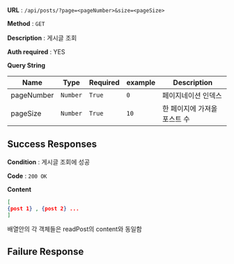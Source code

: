 **URL** : `/api/posts/?page=<pageNumber>&size=<pageSize>`

**Method** : `GET`

**Description** : 게시글 조회

**Auth required** : YES

**Query String**

|Name|Type|Required|example|Description|
|----|----|--------|--------|-------|
|pageNumber|`Number`|`True`|`0`|페이지네이션 인덱스|
|pageSize|`Number`|`True`|`10`|한 페이지에 가져올 포스트 수|

## Success Responses

**Condition** : 게시글 조회에 성공

**Code** : `200 OK`

**Content**

```json
[
{post 1} , {post 2} ...
]
```
배열안의 각 객체들은 readPost의 content와 동일함

## Failure Response


